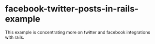 facebook-twitter-posts-in-rails-example
=======================================

This example is concentrating more on twitter and facebook integrations with rails.
